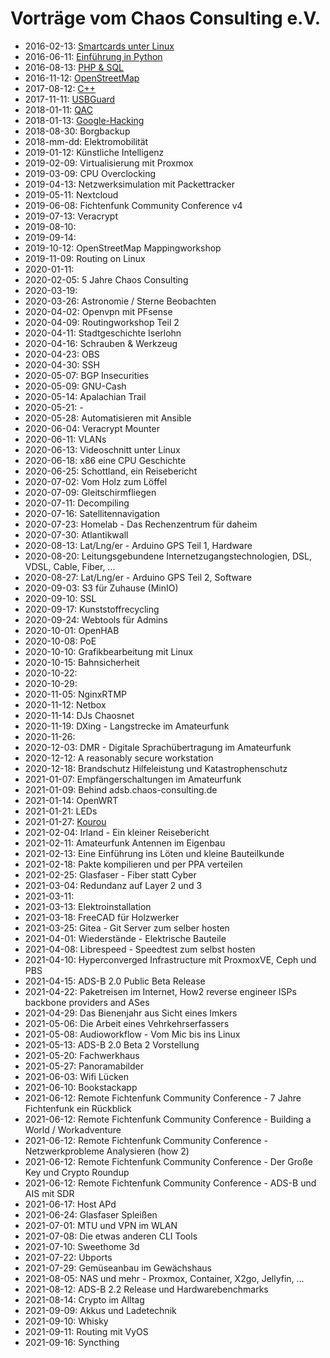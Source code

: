 # Vorträge vom Chaos Consulting e.V.

* 2016-02-13: [Smartcards unter Linux](SmartcardsUnterLinux-20160213/C2IS-Vortrag-SmartcardsUnterLinux.pdf)
* 2016-06-11: [Einführung in Python](EinfuehrungPython-20160611/C2IS-Vortrag-Python.pdf)
* 2016-08-13: [PHP & SQL](PHP_SQL-20160813/vortrag_php_sql.pdf)
* 2016-11-12: [OpenStreetMap](OpenStreetMap-20161112/vortrag_osm.pdf)
* 2017-08-12: [C++](C++-20170812/index.html)
* 2017-11-11: [USBGuard](USBGuard-20171111/USBGuard.pdf)
* 2018-01-11: [QAC](QAC-20180113/index.html)
* 2018-01-13: [Google-Hacking](googlehacking-20180113/googlehacking.pdf)
* 2018-08-30: Borgbackup
* 2018-mm-dd: Elektromobilität
* 2019-01-12: Künstliche Intelligenz
* 2019-02-09: Virtualisierung mit Proxmox
* 2019-03-09: CPU Overclocking
* 2019-04-13: Netzwerksimulation mit Packettracker
* 2019-05-11: Nextcloud
* 2019-06-08: Fichtenfunk Community Conference v4
* 2019-07-13: Veracrypt
* 2019-08-10: 
* 2019-09-14: 
* 2019-10-12: OpenStreetMap Mappingworkshop
* 2019-11-09: Routing on Linux
* 2020-01-11:
* 2020-02-05: 5 Jahre Chaos Consulting
* 2020-03-19: 
* 2020-03-26: Astronomie / Sterne Beobachten
* 2020-04-02: Openvpn mit PFsense
* 2020-04-09: Routingworkshop Teil 2
* 2020-04-11: Stadtgeschichte Iserlohn
* 2020-04-16: Schrauben & Werkzeug
* 2020-04-23: OBS
* 2020-04-30: SSH
* 2020-05-07: BGP Insecurities
* 2020-05-09: GNU-Cash
* 2020-05-14: Apalachian Trail
* 2020-05-21: -
* 2020-05-28: Automatisieren mit Ansible
* 2020-06-04: Veracrypt Mounter
* 2020-06-11: VLANs
* 2020-06-13: Videoschnitt unter Linux
* 2020-06-18: x86 eine CPU Geschichte
* 2020-06-25: Schottland, ein Reisebericht
* 2020-07-02: Vom Holz zum Löffel
* 2020-07-09: Gleitschirmfliegen
* 2020-07-11: Decompiling
* 2020-07-16: Satellitennavigation
* 2020-07-23: Homelab - Das Rechenzentrum für daheim
* 2020-07-30: Atlantikwall
* 2020-08-13: Lat/Lng/er - Arduino GPS Teil 1, Hardware
* 2020-08-20: Leitungsgebundene Internetzugangstechnologien, DSL, VDSL, Cable, Fiber, ...
* 2020-08-27: Lat/Lng/er - Arduino GPS Teil 2, Software
* 2020-09-03: S3 für Zuhause (MinIO)
* 2020-09-10: SSL
* 2020-09-17: Kunststoffrecycling
* 2020-09-24: Webtools für Admins
* 2020-10-01: OpenHAB
* 2020-10-08: PoE
* 2020-10-10: Grafikbearbeitung mit Linux
* 2020-10-15: Bahnsicherheit
* 2020-10-22: 
* 2020-10-29: 
* 2020-11-05: NginxRTMP
* 2020-11-12: Netbox
* 2020-11-14: DJs Chaosnet
* 2020-11-19: DXing - Langstrecke im Amateurfunk
* 2020-11-26:
* 2020-12-03: DMR - Digitale Sprachübertragung im Amateurfunk
* 2020-12-12: A reasonably secure workstation
* 2020-12-18: Brandschutz Hilfeleistung und Katastrophenschutz
* 2021-01-07: Empfängerschaltungen im Amateurfunk
* 2021-01-09: Behind adsb.chaos-consulting.de
* 2021-01-14: OpenWRT
* 2021-01-21: LEDs
* 2021-01-27: [Kourou](https://github.com/jjx-/kourou)
* 2021-02-04: Irland - Ein kleiner Reisebericht
* 2021-02-11: Amateurfunk Antennen im Eigenbau
* 2021-02-13: Eine Einführung ins Löten und kleine Bauteilkunde
* 2021-02-18: Pakte kompilieren und per PPA verteilen
* 2021-02-25: Glasfaser - Fiber statt Cyber
* 2021-03-04: Redundanz auf Layer 2 und 3
* 2021-03-11:
* 2021-03-13: Elektroinstallation
* 2021-03-18: FreeCAD für Holzwerker
* 2021-03-25: Gitea - Git Server zum selber hosten
* 2021-04-01: Wiederstände - Elektrische Bauteile
* 2021-04-08: Librespeed - Speedtest zum selbst hosten
* 2021-04-10: Hyperconverged Infrastructure mit ProxmoxVE, Ceph und PBS
* 2021-04-15: ADS-B 2.0 Public Beta Release
* 2021-04-22: Paketreisen im Internet, How2 reverse engineer ISPs backbone providers and ASes
* 2021-04-29: Das Bienenjahr aus Sicht eines Imkers
* 2021-05-06: Die Arbeit eines Vehrkehrserfassers
* 2021-05-08: Audioworkflow - Vom Mic bis ins Linux
* 2021-05-13: ADS-B 2.0 Beta 2 Vorstellung
* 2021-05-20: Fachwerkhaus
* 2021-05-27: Panoramabilder
* 2021-06-03: Wifi Lücken
* 2021-06-10: Bookstackapp
* 2021-06-12: Remote Fichtenfunk Community Conference - 7 Jahre Fichtenfunk ein Rückblick
* 2021-06-12: Remote Fichtenfunk Community Conference - Building a World / Workadventure
* 2021-06-12: Remote Fichtenfunk Community Conference - Netzwerkprobleme Analysieren (how 2)
* 2021-06-12: Remote Fichtenfunk Community Conference - Der Große Key und Crypto Roundup
* 2021-06-12: Remote Fichtenfunk Community Conference - ADS-B und AIS mit SDR
* 2021-06-17: Host APd
* 2021-06-24: Glasfaser Spleißen
* 2021-07-01: MTU und VPN im WLAN
* 2021-07-08: Die etwas anderen CLI Tools
* 2021-07-10: Sweethome 3d
* 2021-07-22: Ubports
* 2021-07-29: Gemüseanbau im Gewächshaus
* 2021-08-05: NAS und mehr - Proxmox, Container, X2go, Jellyfin, ...
* 2021-08-12: ADS-B 2.2 Release und Hardwarebenchmarks
* 2021-08-14: Crypto im Alltag
* 2021-09-09: Akkus und Ladetechnik
* 2021-09-10: Whisky
* 2021-09-11: Routing mit VyOS
* 2021-09-16: Syncthing
